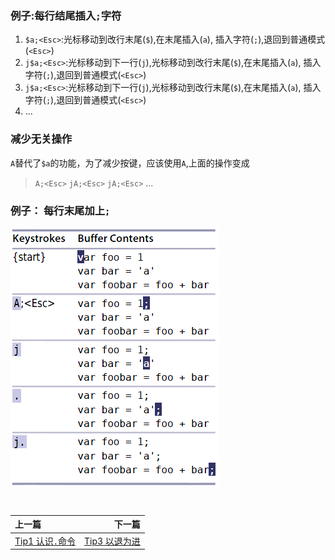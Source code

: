 ### 例子:每行结尾插入`;`字符

1. `$a;<Esc>`:光标移动到改行末尾(`$`),在末尾插入(`a`), 插入字符(`;`),退回到普通模式(`<Esc>`) <br>
2. `j$a;<Esc>`:光标移动到下一行(`j`),光标移动到改行末尾(`$`),在末尾插入(`a`), 插入字符(`;`),退回到普通模式(`<Esc>`) <br>
3. `j$a;<Esc>`:光标移动到下一行(`j`),光标移动到改行末尾(`$`),在末尾插入(`a`), 插入字符(`;`),退回到普通模式(`<Esc>`) <br>
4. ...

### 减少无关操作

`A`替代了`$a`的功能，为了减少按键，应该使用`A`,上面的操作变成

> `A;<Esc>`
> `jA;<Esc>`
> `jA;<Esc>`
> ...

### 例子： 每行末尾加上`;`
![tip2](../images/tip2.png)  


<br>  

|上一篇|下一篇|
|:---|---:|
|[Tip1 认识`.`命令](tip1.md)|[Tip3 以退为进](tip3.md)|
